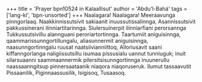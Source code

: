 +++
title = 'Prayer bpn10524 in Kalaallisut'
author = 'Abdu'l-Bahá'
tags = ['lang-kl', 'bpn-unsorted']
+++
Naalagara! Naalagara! Meeraavunga pinngorlaaq. Naakkinnissutsivit sakiaanit
inuussutissalinnga, Asannissutsivit pakkussinerani ilinniartitarinnga.
Siulersuinerpit ilinniarfiani perorsannga Tukkussutsivillu alannguani
peroriartortinnga. Taartumiit aniguisinnga, qaammarissunngortillungalu,
aliasunnermit aniguisinnga, naasunngortinngalu ruusat naatsiivianniittoq,
Alloriusavit saani kiffanngorlanga naligiissutsillu isumaa pissusialu uannut
tunniuguk; inuit silarsuaanni saammaannermik pilersitsisunngortinnga
inuunerullu naassaanngitsup pinnersaataanik niaqora niaqoruseruk. Ilumut
tassaavutit Pissaanilik, Piginnaassusilik, Isigisoq, Tusaasoq.
